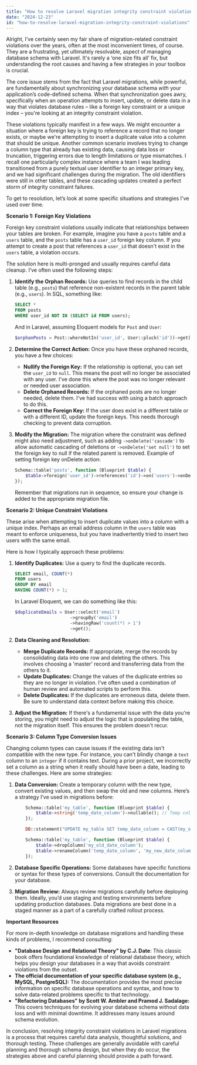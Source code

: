 ```yaml
---
title: "How to resolve Laravel migration integrity constraint violations?"
date: "2024-12-23"
id: "how-to-resolve-laravel-migration-integrity-constraint-violations"
---
```


Alright,  I’ve certainly seen my fair share of migration-related constraint violations over the years, often at the most inconvenient times, of course. They are a frustrating, yet ultimately resolvable, aspect of managing database schema with Laravel. It's rarely a ‘one size fits all’ fix, but understanding the root causes and having a few strategies in your toolbox is crucial.

The core issue stems from the fact that Laravel migrations, while powerful, are fundamentally about synchronizing your database schema *with* your application’s code-defined schema. When that synchronization goes awry, specifically when an operation attempts to insert, update, or delete data in a way that violates database rules – like a foreign key constraint or a unique index – you're looking at an integrity constraint violation.

These violations typically manifest in a few ways. We might encounter a situation where a foreign key is trying to reference a record that no longer exists, or maybe we're attempting to insert a duplicate value into a column that should be unique. Another common scenario involves trying to change a column type that already has existing data, causing data loss or truncation, triggering errors due to length limitations or type mismatches. I recall one particularly complex instance where a team I was leading transitioned from a purely textual user identifier to an integer primary key, and we had significant challenges during the migration. The old identifiers were still in other tables, and these cascading updates created a perfect storm of integrity constraint failures.

To get to resolution, let’s look at some specific situations and strategies I've used over time.

**Scenario 1: Foreign Key Violations**

Foreign key constraint violations usually indicate that relationships between your tables are broken. For example, imagine you have a `posts` table and a `users` table, and the `posts` table has a `user_id` foreign key column. If you attempt to create a post that references a `user_id` that doesn't exist in the `users` table, a violation occurs.

The solution here is multi-pronged and usually requires careful data cleanup. I’ve often used the following steps:

1.  **Identify the Orphan Records:** Use queries to find records in the child table (e.g., `posts`) that reference non-existent records in the parent table (e.g., `users`). In SQL, something like:

    ```sql
    SELECT *
    FROM posts
    WHERE user_id NOT IN (SELECT id FROM users);
    ```
    And in Laravel, assuming Eloquent models for `Post` and `User`:

    ```php
    $orphanPosts = Post::whereNotIn('user_id', User::pluck('id'))->get();
    ```

2.  **Determine the Correct Action:** Once you have these orphaned records, you have a few choices:
    *   **Nullify the Foreign Key:** If the relationship is optional, you can set the `user_id` to `null`. This means the post will no longer be associated with any user. I've done this where the post was no longer relevant or needed user association.
    *   **Delete Orphaned Records:** If the orphaned posts are no longer needed, delete them. I've had success with using a batch approach to do this.
    *   **Correct the Foreign Key:** If the user does exist in a different table or with a different ID, update the foreign keys. This needs thorough checking to prevent data corruption.

3.  **Modify the Migration:** The migration where the constraint was defined might also need adjustment, such as adding `->onDelete('cascade')` to allow automatic cascading of deletions or `->onDelete('set null')` to set the foreign key to null if the related parent is removed. Example of setting foreign key onDelete action:

    ```php
    Schema::table('posts', function (Blueprint $table) {
        $table->foreign('user_id')->references('id')->on('users')->onDelete('set null');
    });
    ```

    Remember that migrations run in sequence, so ensure your change is added to the appropriate migration file.

**Scenario 2: Unique Constraint Violations**

These arise when attempting to insert duplicate values into a column with a unique index. Perhaps an email address column in the `users` table was meant to enforce uniqueness, but you have inadvertently tried to insert two users with the same email.

Here is how I typically approach these problems:

1.  **Identify Duplicates:** Use a query to find the duplicate records.

    ```sql
    SELECT email, COUNT(*)
    FROM users
    GROUP BY email
    HAVING COUNT(*) > 1;
    ```

    In Laravel Eloquent, we can do something like this:

    ```php
    $duplicateEmails = User::select('email')
                         ->groupBy('email')
                         ->havingRaw('count(*) > 1')
                         ->get();
    ```

2.  **Data Cleaning and Resolution:**
    *   **Merge Duplicate Records:** If appropriate, merge the records by consolidating data into one row and deleting the others. This involves choosing a 'master' record and transferring data from the others to it.
    *   **Update Duplicates:** Change the values of the duplicate entries so they are no longer in violation. I’ve often used a combination of human review and automated scripts to perform this.
    *   **Delete Duplicates:** If the duplicates are erroneous data, delete them. Be sure to understand data context before making this choice.

3. **Adjust the Migration:** If there's a fundamental issue with the data you're storing, you might need to adjust the logic that is populating the table, not the migration itself. This ensures the problem doesn't recur.

**Scenario 3: Column Type Conversion Issues**

Changing column types can cause issues if the existing data isn't compatible with the new type. For instance, you can't blindly change a `text` column to an `integer` if it contains text. During a prior project, we incorrectly set a column as a string when it really should have been a date, leading to these challenges. Here are some strategies:

1.  **Data Conversion:** Create a temporary column with the new type, convert existing values, and then swap the old and new columns. Here’s a strategy I’ve used in migrations before:

    ```php
        Schema::table('my_table', function (Blueprint $table) {
            $table->string('temp_date_column')->nullable(); // Temp column
        });

        DB::statement("UPDATE my_table SET temp_date_column = CAST(my_old_date_column AS DATE)");

        Schema::table('my_table', function (Blueprint $table) {
            $table->dropColumn('my_old_date_column');
            $table->renameColumn('temp_date_column', 'my_new_date_column');
        });
    ```
2.  **Database Specific Operations:** Some databases have specific functions or syntax for these types of conversions. Consult the documentation for your database.

3.  **Migration Review:** Always review migrations carefully before deploying them. Ideally, you’d use staging and testing environments before updating production databases. Data migrations are best done in a staged manner as a part of a carefully crafted rollout process.

**Important Resources**

For more in-depth knowledge on database migrations and handling these kinds of problems, I recommend consulting:

*   **"Database Design and Relational Theory" by C.J. Date**: This classic book offers foundational knowledge of relational database theory, which helps you design your databases in a way that avoids constraint violations from the outset.
*   **The official documentation of your specific database system (e.g., MySQL, PostgreSQL):** The documentation provides the most precise information on specific database operations and syntax, and how to solve data-related problems specific to that technology.
*   **"Refactoring Databases" by Scott W. Ambler and Pramod J. Sadalage:** This covers techniques for evolving your database schema without data loss and with minimal downtime. It addresses many issues around schema evolution.

In conclusion, resolving integrity constraint violations in Laravel migrations is a process that requires careful data analysis, thoughtful solutions, and thorough testing. These challenges are generally avoidable with careful planning and thorough schema design, but when they do occur, the strategies above and careful planning should provide a path forward.
